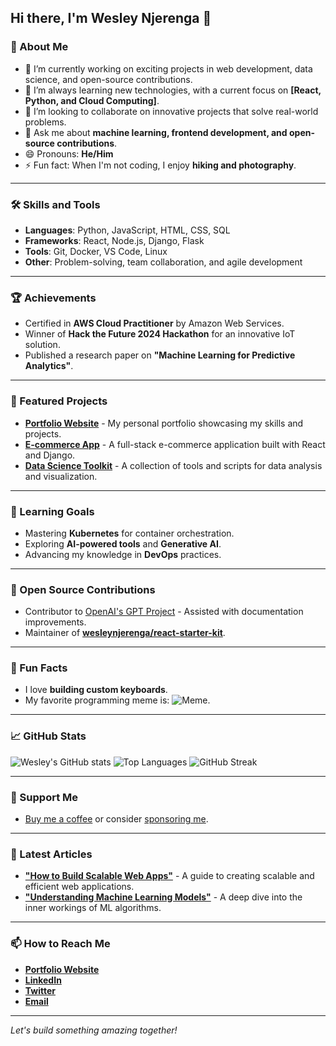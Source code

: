 ## Hi there, I'm Wesley Njerenga 👋

### 🚀 About Me
- 🔭 I’m currently working on exciting projects in web development, data science, and open-source contributions.
- 🌱 I’m always learning new technologies, with a current focus on **[React, Python, and Cloud Computing]**.
- 👯 I’m looking to collaborate on innovative projects that solve real-world problems.
- 💬 Ask me about **machine learning, frontend development, and open-source contributions**.
- 😄 Pronouns: **He/Him**
- ⚡ Fun fact: When I'm not coding, I enjoy **hiking and photography**.

---

### 🛠️ Skills and Tools
- **Languages**: Python, JavaScript, HTML, CSS, SQL
- **Frameworks**: React, Node.js, Django, Flask
- **Tools**: Git, Docker, VS Code, Linux
- **Other**: Problem-solving, team collaboration, and agile development

---

### 🏆 Achievements
- Certified in **AWS Cloud Practitioner** by Amazon Web Services.
- Winner of **Hack the Future 2024 Hackathon** for an innovative IoT solution.
- Published a research paper on **"Machine Learning for Predictive Analytics"**.

---

### 🌟 Featured Projects
- [**Portfolio Website**](https://github.com/wesleynjerenga/portfolio) - My personal portfolio showcasing my skills and projects.
- [**E-commerce App**](https://github.com/wesleynjerenga/ecommerce-app) - A full-stack e-commerce application built with React and Django.
- [**Data Science Toolkit**](https://github.com/wesleynjerenga/data-science-toolkit) - A collection of tools and scripts for data analysis and visualization.

---

### 🎯 Learning Goals
- Mastering **Kubernetes** for container orchestration.
- Exploring **AI-powered tools** and **Generative AI**.
- Advancing my knowledge in **DevOps** practices.

---

### 🤝 Open Source Contributions
- Contributor to [OpenAI's GPT Project](https://github.com/openai) - Assisted with documentation improvements.
- Maintainer of [**wesleynjerenga/react-starter-kit**](https://github.com/wesleynjerenga/react-starter-kit).

---

### 🎨 Fun Facts
- I love **building custom keyboards**.
- My favorite programming meme is: ![Meme](https://i.imgur.com/dJb6J8W.png).

---

### 📈 GitHub Stats
![Wesley's GitHub stats](https://github-readme-stats.vercel.app/api?username=wesleynjerenga&show_icons=true&theme=radical)
![Top Languages](https://github-readme-stats.vercel.app/api/top-langs/?username=wesleynjerenga&layout=compact&theme=radical)
![GitHub Streak](https://github-readme-streak-stats.herokuapp.com/?user=wesleynjerenga&theme=radical)

---

### 💖 Support Me
- [Buy me a coffee](https://www.buymeacoffee.com/wesleynjerenga) or consider [sponsoring me](https://github.com/sponsors/wesleynjerenga).

---

### 📝 Latest Articles
- [**"How to Build Scalable Web Apps"**](https://example.com/articles/scalable-web-apps) - A guide to creating scalable and efficient web applications.
- [**"Understanding Machine Learning Models"**](https://example.com/articles/ml-models) - A deep dive into the inner workings of ML algorithms.

---

### 📫 How to Reach Me
- [**Portfolio Website**](https://wesleynjerenga.com)  
- [**LinkedIn**](https://linkedin.com/in/wesleynjerenga)  
- [**Twitter**](https://twitter.com/wesleynjerenga)  
- [**Email**](mailto:your.email@example.com)

---

*Let's build something amazing together!*
